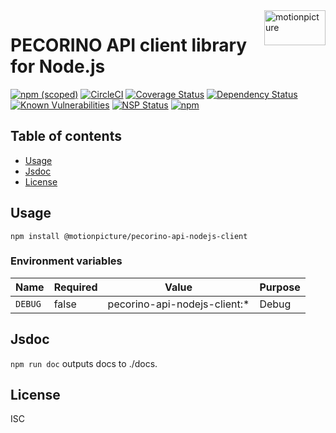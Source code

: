 <img src="https://motionpicture.jp/images/common/logo_01.svg" alt="motionpicture" title="motionpicture" align="right" height="56" width="98"/>

# PECORINO API client library for Node.js

[![npm (scoped)](https://img.shields.io/npm/v/@motionpicture/pecorino-api-nodejs-client.svg)](https://www.npmjs.com/package/@motionpicture/pecorino-api-nodejs-client)
[![CircleCI](https://circleci.com/gh/motionpicture/pecorino-api-nodejs-client.svg?style=shield)](https://circleci.com/gh/motionpicture/pecorino-api-nodejs-client)
[![Coverage Status](https://coveralls.io/repos/github/motionpicture/pecorino-api-nodejs-client/badge.svg)](https://coveralls.io/github/motionpicture/pecorino-api-nodejs-client)
[![Dependency Status](https://img.shields.io/david/motionpicture/pecorino-api-nodejs-client.svg)](https://david-dm.org/motionpicture/pecorino-api-nodejs-client)
[![Known Vulnerabilities](https://snyk.io/test/github/motionpicture/pecorino-api-nodejs-client/badge.svg)](https://snyk.io/test/github/motionpicture/pecorino-api-nodejs-client)
[![NSP Status](https://nodesecurity.io/orgs/motionpicture/projects/fcfb260a-092f-4423-88ed-819bc62814d9/badge)](https://nodesecurity.io/orgs/motionpicture/projects/fcfb260a-092f-4423-88ed-819bc62814d9)
[![npm](https://img.shields.io/npm/dm/@motionpicture/pecorino-api-nodejs-client.svg)](https://nodei.co/npm/@motionpicture/pecorino-api-nodejs-client/)

## Table of contents

* [Usage](#usage)
* [Jsdoc](#jsdoc)
* [License](#license)

## Usage

```shell
npm install @motionpicture/pecorino-api-nodejs-client
```

### Environment variables

| Name    | Required | Value                        | Purpose |
|---------|----------|------------------------------|---------|
| `DEBUG` | false    | pecorino-api-nodejs-client:* | Debug   |

## Jsdoc

`npm run doc` outputs docs to ./docs.

## License

ISC
